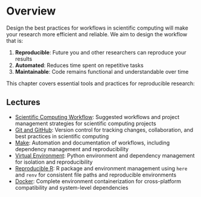 # Overview

Design the best practices for workflows in scientific computing will make your research more efficient and reliable. We aim to design the workflow that is:

1. **Reproducible**: Future you and other researchers can reproduce your results
2. **Automated**: Reduces time spent on repetitive tasks
3. **Maintainable**: Code remains functional and understandable over time

This chapter covers essential tools and practices for reproducible research:

## Lectures

- [Scientific Computing Workflow](computing_workflow.md): Suggested workflows and project management strategies for scientific computing projects
- [Git and GitHub](git.md): Version control for tracking changes, collaboration, and best practices in scientific computing
- [Make](make.md): Automation and documentation of workflows, including dependency management and reproducibility
- [Virtual Environment](venv.md): Python environment and dependency management for isolation and reproducibility
- [Reproducible R](R.md): R package and environment management using `here` and `renv` for consistent file paths and reproducible environments
- [Docker](docker.md): Complete environment containerization for cross-platform compatibility and system-level dependencies



